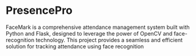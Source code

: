 # PresencePro
FaceMark is a comprehensive attendance management system built with Python and Flask, designed to leverage the power of OpenCV and face-recognition technology. This project provides a seamless and efficient solution for tracking attendance using face recognition
